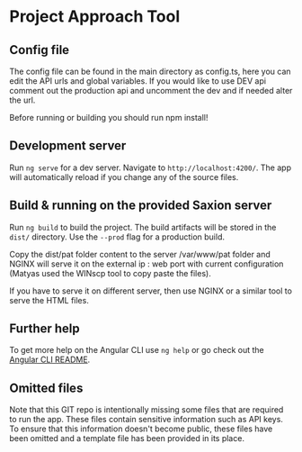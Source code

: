 # Project Approach Tool

## Config file 
The config file can be found in the main directory as config.ts, here you can edit the API urls and global variables.
If you would like to use DEV api comment out the production api and uncomment the dev and if needed alter the url.

Before running or building you should run npm install!

## Development server

Run `ng serve` for a dev server. Navigate to `http://localhost:4200/`. The app will automatically reload if you change any of the source files.

## Build & running on the provided Saxion server

Run `ng build` to build the project. The build artifacts will be stored in the `dist/` directory. Use the `--prod` flag for a production build.

Copy the dist/pat folder content to the server /var/www/pat folder and NGINX will serve it on the external ip : web port with current configuration (Matyas used the WINscp tool to copy paste the files).

If you have to serve it on different server, then use NGINX or a similar tool to serve the HTML files.

## Further help

To get more help on the Angular CLI use `ng help` or go check out the [Angular CLI README](https://github.com/angular/angular-cli/blob/master/README.md).

## Omitted files

Note that this GIT repo is intentionally missing some files that are required to run the app. These files contain sensitive information such as API keys. 
To ensure that this information doesn't become public, these files have been omitted and a template file has been provided in its place.

